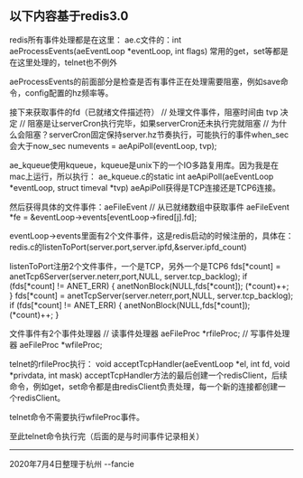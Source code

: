 以下内容基于redis3.0
----------------------------------------------

redis所有事件处理都是在这里：
ae.c文件的：int aeProcessEvents(aeEventLoop *eventLoop, int flags)
常用的get，set等都是在这里处理的，telnet也不例外

aeProcessEvents的前面部分是检查是否有事件正在处理需要阻塞，例如save命令，config配置的hz频率等。

接下来获取事件的fd（已就绪文件描述符）
// 处理文件事件，阻塞时间由 tvp 决定
// 阻塞是让serverCron执行完毕，如果serverCron还未执行完就阻塞
// 为什么会阻塞？serverCron固定保持server.hz节奏执行，可能执行的事件when_sec会大于now_sec
numevents = aeApiPoll(eventLoop, tvp);

ae_kqueue使用kqueue，kqueue是unix下的一个IO多路复用库。因为我是在mac上运行，所以执行：
ae_kqueue.c的static int aeApiPoll(aeEventLoop *eventLoop, struct timeval *tvp)
aeApiPoll获得是TCP连接还是TCP6连接。

然后获得具体的文件事件：aeFileEvent
// 从已就绪数组中获取事件
aeFileEvent *fe = &eventLoop->events[eventLoop->fired[j].fd];

eventLoop->events里面有2个文件事件，这是redis启动的时候注册的，具体在：
redis.c的listenToPort(server.port,server.ipfd,&server.ipfd_count)

listenToPort注册2个文件事件，一个是TCP，另外一个是TCP6
fds[*count] = anetTcp6Server(server.neterr,port,NULL,
    server.tcp_backlog);
if (fds[*count] != ANET_ERR) {
    anetNonBlock(NULL,fds[*count]);
    (*count)++;
}
fds[*count] = anetTcpServer(server.neterr,port,NULL,
    server.tcp_backlog);
if (fds[*count] != ANET_ERR) {
    anetNonBlock(NULL,fds[*count]);
    (*count)++;
}

文件事件有2个事件处理器
// 读事件处理器
aeFileProc *rfileProc;
// 写事件处理器
aeFileProc *wfileProc;

telnet的rfileProc执行：
void acceptTcpHandler(aeEventLoop *el, int fd, void *privdata, int mask)
acceptTcpHandler方法的最后创建一个redisClient，后续命令，例如get，set命令都是由redisClient负责处理，每一个新的连接都创建一个redisClient。

telnet命令不需要执行wfileProc事件。

至此telnet命令执行完（后面的是与时间事件记录相关）

-------------------------------------------------------------
2020年7月4日整理于杭州
--fancie
